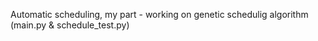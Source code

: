 Automatic scheduling, my part - working on genetic schedulig algorithm (main.py & schedule_test.py)
